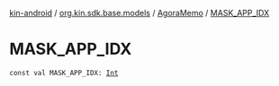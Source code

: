 [kin-android](../../index.md) / [org.kin.sdk.base.models](../index.md) / [AgoraMemo](index.md) / [MASK_APP_IDX](./-m-a-s-k_-a-p-p_-i-d-x.md)

# MASK_APP_IDX

`const val MASK_APP_IDX: `[`Int`](https://kotlinlang.org/api/latest/jvm/stdlib/kotlin/-int/index.html)